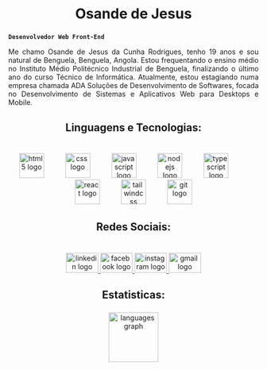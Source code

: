 <h1 align="center">Osande de Jesus</h1>

###
**`Desenvolvedor Web Front-End`**
<br clear="both">

<p align="justify">Me chamo Osande de Jesus da Cunha Rodrigues, tenho 19 anos e sou natural de Benguela, Benguela, Angola. Estou frequentando o ensino médio no Instituto Médio Politécnico Industrial de Benguela, finalizando o último ano do curso Técnico de Informática. Atualmente, estou estagiando numa empresa chamada ADA Soluções de Desenvolvimento de Softwares, focada no Desenvolvimento de Sistemas e Aplicativos Web para Desktops e Mobile.</p>

###

<h2 align="center">Linguagens e Tecnologias:</h2>

###

<br clear="both">

<div align="center">
  <img src="https://cdn.jsdelivr.net/gh/devicons/devicon/icons/html5/html5-original.svg" height="50" alt="html5 logo"  />
  <img width="35" />
  <img src="https://cdn.jsdelivr.net/gh/devicons/devicon/icons/css3/css3-original.svg" height="50" alt="css logo"  />
  <img width="35" />
  <img src="https://cdn.jsdelivr.net/gh/devicons/devicon/icons/javascript/javascript-original.svg" height="50" alt="javascript logo"  />
  <img width="35" />
  <img src="https://cdn.jsdelivr.net/gh/devicons/devicon/icons/nodejs/nodejs-plain.svg" height="50" alt="nodejs logo"  />
  <img width="35" />
  <img src="https://cdn.jsdelivr.net/gh/devicons/devicon/icons/typescript/typescript-original.svg" height="50" alt="typescript logo"  />
  <img width="35" />
  <img src="https://cdn.jsdelivr.net/gh/devicons/devicon/icons/react/react-original.svg" height="50" alt="react logo"  />
  <img width="35" />
  <img src="https://cdn.jsdelivr.net/gh/devicons/devicon/icons/tailwindcss/tailwindcss-original-wordmark.svg" height="50" alt="tailwindcss logo"  />
  <img width="35" />
  <img src="https://cdn.jsdelivr.net/gh/devicons/devicon/icons/git/git-original.svg" height="50" alt="git logo"  />
</div>

###

<h2 align="center">Redes Sociais:</h2>

###

<br clear="both">

<div align="center">
  <a href="https://www.linkedin.com/in/osandej/" target="_blank">
    <img src="https://raw.githubusercontent.com/maurodesouza/profile-readme-generator/master/src/assets/icons/social/linkedin/default.svg" width="65" height="40" alt="linkedin logo"  />
  </a>
  <a href="https://www.facebook.com/osande.rodrigues" target="_blank">
    <img src="https://raw.githubusercontent.com/maurodesouza/profile-readme-generator/master/src/assets/icons/social/facebook/default.svg" width="65" height="40" alt="facebook logo"  />
  </a>
  <a href="https://www.instagram.com/osande_euu" target="_blank">
    <img src="https://raw.githubusercontent.com/maurodesouza/profile-readme-generator/master/src/assets/icons/social/instagram/default.svg" width="65" height="40" alt="instagram logo"  />
  </a>
  <a href="mailto:osande.lc17@gmail.com" target="_blank">
    <img src="https://raw.githubusercontent.com/maurodesouza/profile-readme-generator/master/src/assets/icons/social/gmail/default.svg" width="65" height="40" alt="gmail logo"  />
  </a>
</div>

###

<h2 align="center">Estatisticas:</h2>

###

<div align="center">
  <img src="https://github-readme-stats.vercel.app/api/top-langs?username=OsandeJ&locale=pt-br&hide_title=false&layout=compact&card_width=320&langs_count=6&theme=dark&hide_border=false&order=0" height="100" alt="languages graph"  />
</div>

###
